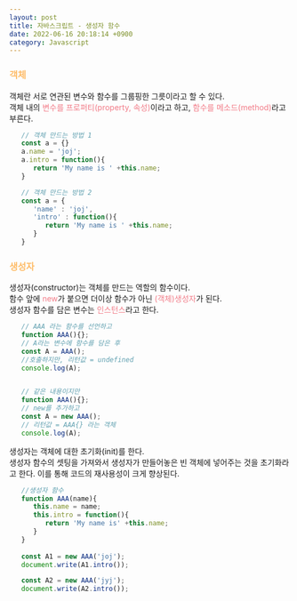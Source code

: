 ```yaml
---
layout: post
title: 자바스크립트 - 생성자 함수
date: 2022-06-16 20:18:14 +0900
category: Javascript
---
```

### <span style="color:#febc68;font-weight:bold">객체</span>
객체란 서로 연관된 변수와 함수를 그룹핑한 그릇이라고 할 수 있다.  
객체 내의 <span style="color:#f27c88;">변수를 프로퍼티(property, 속성)</span>이라고 하고, <span style="color:#f27c88;">함수를 메소드(method)</span>라고 부른다.

```javascript
   // 객체 만드는 방법 1
   const a = {}
   a.name = 'joj';
   a.intro = function(){
      return 'My name is ' +this.name;
   }

   // 객체 만드는 방법 2
   const a = {
      'name' : 'joj',
      'intro' : function(){
         return 'My name is ' +this.name;
      }
   }
```

### <span style="color:#febc68;font-weight:bold">생성자</span>
생성자(constructor)는 객체를 만드는 역할의 함수이다.   
함수 앞에 <span style="color:#f27c88;">new</span>가 붙으면 더이상 함수가 아닌 <span style="color:#f27c88;">(객체)생성자</span>가 된다.  
생성자 함수를 담은 변수는 <span style="color:#f27c88;">인스턴스</span>라고 한다.

```javascript
   // AAA 라는 함수를 선언하고
   function AAA(){};
   // A라는 변수에 함수를 담은 후 
   const A = AAA();
   //호출하지만, 리턴값 = undefined
   console.log(A);


   // 같은 내용이지만
   function AAA(){};
   // new를 추가하고 
   const A = new AAA();
   // 리턴값 = AAA{} 라는 객체
   console.log(A);
```


생성자는 객체에 대한 초기화(init)를 한다.  
생성자 함수의 셋팅을 가져와서 생성자가 만들어놓은 빈 객체에 넣어주는 것을 초기화라고 한다.
이를 통해 코드의 재사용성이 크게 향상된다.

```javascript
   //생성자 함수
   function AAA(name){
      this.name = name;
      this.intro = function(){
         return 'My name is' +this.name;
      }
   }
   
   const A1 = new AAA('joj');
   document.write(A1.intro());

   const A2 = new AAA('jyj');
   document.write(A2.intro());
```


